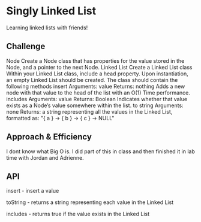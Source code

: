 # Singly Linked List
Learning linked lists with friends!

## Challenge
Node
Create a Node class that has properties for the value stored in the Node, and a pointer to the next Node.
Linked List
Create a Linked List class
Within your Linked List class, include a head property.
Upon instantiation, an empty Linked List should be created.
The class should contain the following methods
insert
Arguments: value
Returns: nothing
Adds a new node with that value to the head of the list with an O(1) Time performance.
includes
Arguments: value
Returns: Boolean
Indicates whether that value exists as a Node’s value somewhere within the list.
to string
Arguments: none
Returns: a string representing all the values in the Linked List, formatted as:
"{ a } -> { b } -> { c } -> NULL"

## Approach & Efficiency
I dont know what Big O is. I did part of this in class and then finished it in lab time with Jordan and Adrienne.

## API
insert - insert a value

toString - returns a string representing each value in the Linked List

includes - returns true if the value exists in the Linked List
